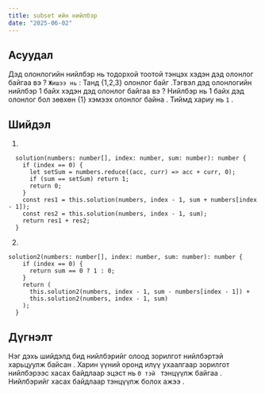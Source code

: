 ```yaml
---
title: subset ийн нийлбэр
date: "2025-06-02"
---
```


## Асуудал

Дэд олонлогийн нийлбэр нь тодорхой тоотой тэнцэх хэдэн дэд олонлог байгаа вэ ?
`Жишээ нь` : Танд {1,2,3} олонлог байг .Тэгвэл дэд олонлогийн нийлбэр 1 байх хэдэн дэд олонлог байгаа вэ ? Нийлбэр нь 1 байх дэд олонлог бол зөвхөн {1} хэмээх олонлог байна .
Тиймд хариу нь `1` .

## Шийдэл

1.

```
  solution(numbers: number[], index: number, sum: number): number {
    if (index == 0) {
      let setSum = numbers.reduce((acc, curr) => acc + curr, 0);
      if (sum == setSum) return 1;
      return 0;
    }
    const res1 = this.solution(numbers, index - 1, sum + numbers[index - 1]);
    const res2 = this.solution(numbers, index - 1, sum);
    return res1 + res2;
  }
```

2.

```
solution2(numbers: number[], index: number, sum: number): number {
    if (index == 0) {
      return sum == 0 ? 1 : 0;
    }
    return (
      this.solution2(numbers, index - 1, sum - numbers[index - 1]) +
      this.solution2(numbers, index - 1, sum)
    );
  }
```

## Дүгнэлт

Нэг дэхь шийдэлд бид нийлбэрийг олоод зорилгот нийлбэртэй харьцуулж байсан .
Харин үүний оронд илүү ухаалгаар зорилгот нийлбэрээс хасах байдлаар эцэст нь `0 тэй ` тэнцүүлж байгаа .
Нийлбэрийг хасах байдлаар тэнцүүлж болох ажээ .
